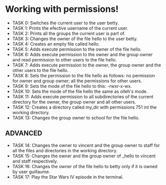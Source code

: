 # Working with permissions!

+ TASK 0: Switches the current user to the user betty.
+ TASK 1: Prints the efective username of the current user.
+ TASK 2:	Prints all the groups the current user is part of.
+ TASK 3: Changes the owner of the file hello to the user betty.
+ TASK 4: Creates an empty file called hello.
+ TASK 5: Adds execute permission to the owner of the file hello.
+ TASK 6: Adds execute permission to the owner and the group owner and read permission to other users to the file hello.
+ TASK 7: Adds execute permission to the owner, the group owner and the other users to the file hello.
+ TASK 8: Sets the permission to the file hello as follows: no permission for owner and group owner; all the permissions for other users.
+ TASK 9:	Sets the mode of the file hello to this: -rwxr-x-wx.
+ TASK 10: Sets the mode of the file hello the same as olleh's mode.
+ TASK 11: Adds execute permission to all subdirectories of the current directory for the owner, the group owner and all other users.
+ TASK 12: Creates a directory called my_dir with permissions 751 int the working directory.
+ TASK 13: Changes the group owner to school for the file hello.
## ADVANCED
+ TASK 14: Changes the owner to vincent and the group owner to staff for all the files and directories in the working directory.
+ TASK 15: Changes the owner and the group owner of _hello to vincent and staff respectively.
+ TASK 16: Changes the owner of the file hello to betty only if it is owned by user guillaume.
+ TASK 17: Play the Star Wars IV episode in the terminal.
